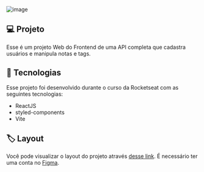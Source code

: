 ![image](https://github.com/newtoncelio/NotesReactJS/assets/132934295/a48e0982-d40b-487d-a632-83c077aab8d6)



## 💻 Projeto  
Esse é um projeto Web do Frontend de uma API completa que cadastra usuários e manipula notas e tags.

## 🚀 Tecnologias
Esse projeto foi desenvolvido durante o curso da Rocketseat com as seguintes tecnologias:

- ReactJS
- styled-components
- Vite


## 🏷️ Layout
Você pode visualizar o layout do projeto através [desse link](https://www.figma.com/file/MJauNxSsNwXbFVERvRODO1/RocketNotes-(Copy)?type=design&node-id=0-1&mode=design&t=Oq1UjB8BNMNE4zWa-0).
É necessário ter uma conta no [Figma](https://www.figma.com/).
  
